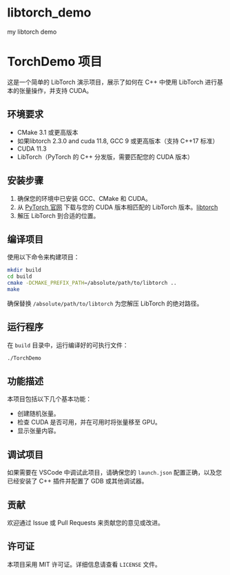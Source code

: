 # libtorch_demo
my libtorch demo

# TorchDemo 项目

这是一个简单的 LibTorch 演示项目，展示了如何在 C++ 中使用 LibTorch 进行基本的张量操作，并支持 CUDA。

## 环境要求

- CMake 3.1 或更高版本
- 如果libtorch 2.3.0 and cuda 11.8, GCC 9 或更高版本（支持 C++17 标准）
- CUDA 11.3
- LibTorch（PyTorch 的 C++ 分发版，需要匹配您的 CUDA 版本）

## 安装步骤

1. 确保您的环境中已安装 GCC、CMake 和 CUDA。
2. 从 [PyTorch 官网](https://pytorch.org) 下载与您的 CUDA 版本相匹配的 LibTorch 版本。[libtorch](https://download.pytorch.org/libtorch/cu113/libtorch-cxx11-abi-shared-with-deps-1.12.1%2Bcu113.zip)
3. 解压 LibTorch 到合适的位置。

## 编译项目

使用以下命令来构建项目：

```bash
mkdir build
cd build
cmake -DCMAKE_PREFIX_PATH=/absolute/path/to/libtorch ..
make
```

确保替换 `/absolute/path/to/libtorch` 为您解压 LibTorch 的绝对路径。

## 运行程序

在 `build` 目录中，运行编译好的可执行文件：

```bash
./TorchDemo
```

## 功能描述

本项目包括以下几个基本功能：

- 创建随机张量。
- 检查 CUDA 是否可用，并在可用时将张量移至 GPU。
- 显示张量内容。

## 调试项目

如果需要在 VSCode 中调试此项目，请确保您的 `launch.json` 配置正确，以及您已经安装了 C++ 插件并配置了 GDB 或其他调试器。

## 贡献

欢迎通过 Issue 或 Pull Requests 来贡献您的意见或改进。

## 许可证

本项目采用 MIT 许可证。详细信息请查看 `LICENSE` 文件。
